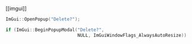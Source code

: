 [[imgui]]

```c++
ImGui::OpenPopup("Delete?");

if (ImGui::BeginPopupModal("Delete?", 
						   NULL, ImGuiWindowFlags_AlwaysAutoResize)) 
```
